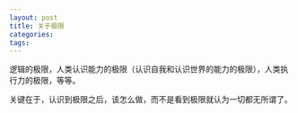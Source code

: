 ```yaml
---
layout: post
title: 关于极限
categories:
tags: 
---
```


逻辑的极限，人类认识能力的极限（认识自我和认识世界的能力的极限），人类执行力的极限，等等。

关键在于，认识到极限之后，该怎么做，而不是看到极限就认为一切都无所谓了。
